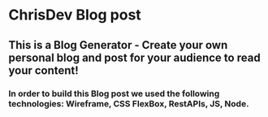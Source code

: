 # ChrisDev Blog post

## This is a Blog Generator - Create your own personal blog and post for your audience to read your content!

### In order to build this Blog post we used the following technologies: Wireframe, CSS FlexBox, RestAPIs, JS, Node.
